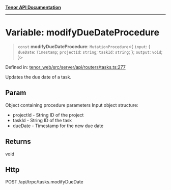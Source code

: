 [**Tenor API Documentation**](../../README.md)

***

# Variable: modifyDueDateProcedure

> `const` **modifyDueDateProcedure**: `MutationProcedure`\<\{ `input`: \{ `dueDate`: `Timestamp`; `projectId`: `string`; `taskId`: `string`; \}; `output`: `void`; \}\>

Defined in: [tenor\_web/src/server/api/routers/tasks.ts:277](https://github.com/Apantli/Tenor/blob/293d0ddb2d5307c4150fcd161249995fd5278c7d/tenor_web/src/server/api/routers/tasks.ts#L277)

Updates the due date of a task.

## Param

Object containing procedure parameters
Input object structure:
- projectId - String ID of the project
- taskId - String ID of the task
- dueDate - Timestamp for the new due date

## Returns

void

## Http

POST /api/trpc/tasks.modifyDueDate
